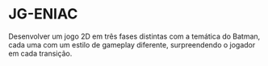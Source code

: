 # JG-ENIAC
Desenvolver um jogo 2D em três fases distintas com a temática do Batman, cada uma com um estilo de gameplay diferente, surpreendendo o jogador em cada transição.
